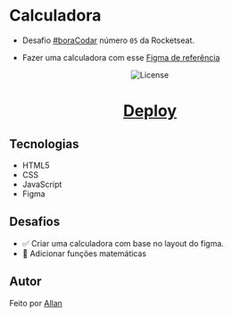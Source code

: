 # Calculadora
- Desafio [#boraCodar](https://boracodar.dev/) número `05` da Rocketseat.</p>
- Fazer uma calculadora com esse [Figma de referência](https://www.figma.com/community/file/1202607074523509182)

<p align="center">
  <img alt="License" src="https://img.shields.io/static/v1?label=license&message=MIT&color=49AA26&labelColor=000000">
</p>

<div align="center">
  <h1><a href="allanmalegretti.github.io/calculator/">Deploy</a></h1> 
</div>

## Tecnologias
- HTML5
- CSS
- JavaScript
- Figma

## Desafios 
- :white_check_mark:  Criar uma calculadora com base no layout do figma.
- :construction:  Adicionar funções matemáticas

## Autor
Feito por [Allan](https://github.com/allanmalegretti/)